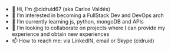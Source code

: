 - 👋 Hi, I’m @cidruid67 (aka Carlos Valdés)
- 👀 I’m interested in becoming a FullStack Dev and DevOps arch
- 🌱 I’m currently learning js, python, mongoDB and APIs
- 💞️ I’m looking to collaborate on projects where I can provide my experience and obtain new experiences
- 📫 How to reach me: via LinkedIN, email or Skype (cidruid)

<!---
cidruid67/cidruid67 is a ✨ special ✨ repository because its `README.md` (this file) appears on your GitHub profile.
You can click the Preview link to take a look at your changes.
--->
